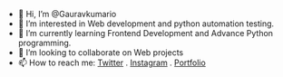 - 👋 Hi, I’m @Gauravkumario
- 👀 I’m interested in Web development and python automation testing.
- 🌱 I’m currently learning Frontend Development and Advance Python programming.
- 💞️ I’m looking to collaborate on Web projects
- 📫 How to reach me: [Twitter](https://twitter.com/12Kumargaurav) . [Instagram](https://www.instagram.com/looper.exe/) . [Portfolio]()

<!---
Gauravkumario/Gauravkumario is a ✨ special ✨ repository because its `README.md` (this file) appears on your GitHub profile.
You can click the Preview link to take a look at your changes.
--->
